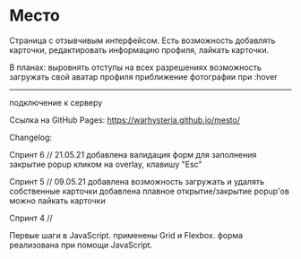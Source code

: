 # Место

Страница с отзывчивым интерфейсом. Есть возможность добавлять карточки, редактировать информацию профиля, лайкать карточки.

В планах:
выровнять отступы на всех разрешениях
возможность загружать свой аватар профиля
приближение фотографии при :hover
_________________________________________
подключение к серверу



Ссылка на GitHub Pages:
https://warhysteria.github.io/mesto/


Changelog:

Спринт 6 // 21.05.21
добавлена валидация форм для заполнения
закрытие popup кликом на overlay, клавишу "Esc"


Спринт 5 // 09.05.21
добавлена возможность загружать и удалять собственные карточки
добавлена плавное открытие/закрытие popup'ов
можно лайкать карточки


Спринт 4 // 

Первые шаги в JavaScript.
применены Grid и Flexbox.
форма реализована при помощи JavaScript.

